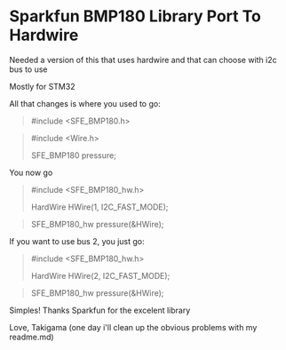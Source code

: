 Sparkfun BMP180 Library Port To Hardwire
========================================

Needed a version of this that uses hardwire
and that can choose with i2c bus to use

Mostly for STM32

All that changes is where you used to go:

> &#35;include &lt;SFE_BMP180.h&gt;

> &#35;include &lt;Wire.h&gt;
>
> SFE_BMP180 pressure;


You now go 
> &#35;include &lt;SFE_BMP180_hw.h&gt;
> 
> HardWire HWire(1, I2C_FAST_MODE);

> SFE_BMP180_hw pressure(&HWire);

If you want to use bus 2, you just go:

> &#35;include &lt;SFE_BMP180_hw.h&gt;
> 
> HardWire HWire(2, I2C_FAST_MODE);

> SFE_BMP180_hw pressure(&HWire);

Simples! Thanks Sparkfun for the excelent library

Love, Takigama (one day i'll clean up the obvious problems with my readme.md)
